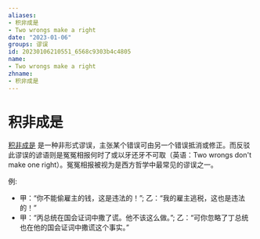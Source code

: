 ```yaml
---
aliases:
- 积非成是
- Two wrongs make a right
date: "2023-01-06"
groups: 谬误
id: 20230106210551_6568c9303b4c4805
name:
- Two wrongs make a right
zhname:
- 积非成是
---
```


# 积非成是

[积非成是](https://zh.wikipedia.org/wiki/%E7%A9%8D%E9%9D%9E%E6%88%90%E6%98%AF) 是一种非形式谬误，主张某个错误可由另一个错误抵消或修正。而反驳此谬误的谚语则是冤冤相报何时了或以牙还牙不可取（英语：Two wrongs don't make one right）。冤冤相报被视为是西方哲学中最常见的谬误之一。

例:
- 甲：“你不能偷雇主的钱，这是违法的！”; 乙：“我的雇主逃税，这也是违法的！”
- 甲：“丙总统在国会证词中撒了谎。他不该这么做。”; 乙：“可你忽略了丁总统也在他的国会证词中撒谎这个事实。”